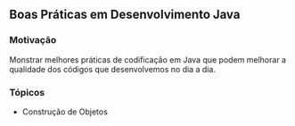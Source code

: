 ## Boas Práticas em Desenvolvimento Java

### Motivação

Monstrar melhores práticas de codificação em Java que podem melhorar a qualidade dos códigos que desenvolvemos no dia a dia.

### Tópicos

* Construção de Objetos